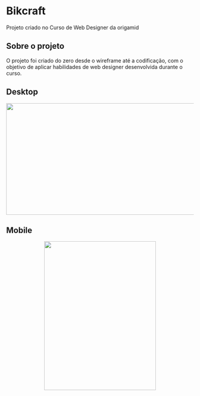 # Bikcraft
Projeto criado no Curso de Web Designer da origamid

## Sobre o projeto
O projeto foi criado do zero desde o wireframe até a codificação, com o objetivo de aplicar habilidades de web designer desenvolvida durante o curso.

## Desktop 
<p align="center">
  <img src="https://github.com/Leonardo-Burtet/bikcraft/blob/master/Bikcraft%20-%20Bicicletas%20Personalizadas%20(2).gif" width="600" height="300" />
 </p>
 
 ## Mobile
 
 <p align="center"> 
  <img src="https://github.com/Leonardo-Burtet/bikcraft/blob/master/Bikcraft%20-%20Bicicletas%20Personalizadas%20(4).gif" width="300" height="400" />
  </p>
